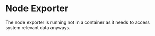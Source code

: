 # Node Exporter

The node exporter is running not in a container as it needs to access
system relevant data anyways.
